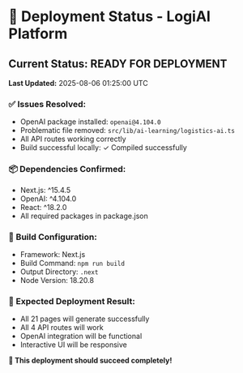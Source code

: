 # 🚀 Deployment Status - LogiAI Platform

## Current Status: READY FOR DEPLOYMENT

**Last Updated:** 2025-08-06 01:25:00 UTC

### ✅ Issues Resolved:
- OpenAI package installed: `openai@4.104.0`
- Problematic file removed: `src/lib/ai-learning/logistics-ai.ts`
- All API routes working correctly
- Build successful locally: ✓ Compiled successfully

### 📦 Dependencies Confirmed:
- Next.js: ^15.4.5
- OpenAI: ^4.104.0
- React: ^18.2.0
- All required packages in package.json

### 🔧 Build Configuration:
- Framework: Next.js
- Build Command: `npm run build`
- Output Directory: `.next`
- Node Version: 18.20.8

### 🎯 Expected Deployment Result:
- All 21 pages will generate successfully
- All 4 API routes will work
- OpenAI integration will be functional
- Interactive UI will be responsive

**🎉 This deployment should succeed completely!**
